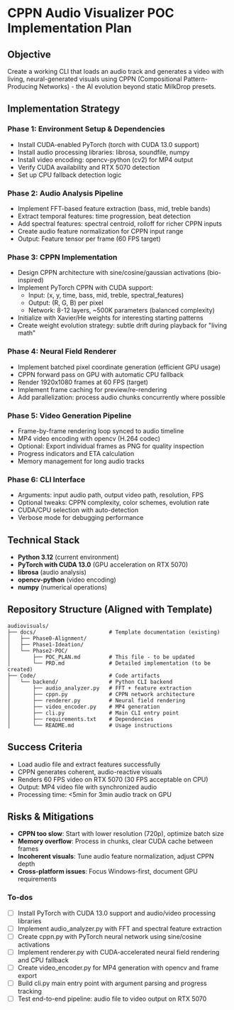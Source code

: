 <!-- f0611ed9-dacc-47fa-a2d8-3adac32de725 8b1df3fa-ea7e-4ae8-98ec-5f6b6e68c7ef -->
# CPPN Audio Visualizer POC Implementation Plan

## Objective

Create a working CLI that loads an audio track and generates a video with living, neural-generated visuals using CPPN (Compositional Pattern-Producing Networks) - the AI evolution beyond static MilkDrop presets.

## Implementation Strategy

### Phase 1: Environment Setup & Dependencies

- Install CUDA-enabled PyTorch (torch with CUDA 13.0 support)
- Install audio processing libraries: librosa, soundfile, numpy
- Install video encoding: opencv-python (cv2) for MP4 output
- Verify CUDA availability and RTX 5070 detection
- Set up CPU fallback detection logic

### Phase 2: Audio Analysis Pipeline

- Implement FFT-based feature extraction (bass, mid, treble bands)
- Extract temporal features: time progression, beat detection
- Add spectral features: spectral centroid, rolloff for richer CPPN inputs
- Create audio feature normalization for CPPN input range
- Output: Feature tensor per frame (60 FPS target)

### Phase 3: CPPN Implementation

- Design CPPN architecture with sine/cosine/gaussian activations (bio-inspired)
- Implement PyTorch CPPN with CUDA support:
  - Input: (x, y, time, bass, mid, treble, spectral_features)
  - Output: (R, G, B) per pixel
  - Network: 8-12 layers, ~500K parameters (balanced complexity)
- Initialize with Xavier/He weights for interesting starting patterns
- Create weight evolution strategy: subtle drift during playback for "living math"

### Phase 4: Neural Field Renderer

- Implement batched pixel coordinate generation (efficient GPU usage)
- CPPN forward pass on GPU with automatic CPU fallback
- Render 1920x1080 frames at 60 FPS (target)
- Implement frame caching for preview/re-rendering
- Add parallelization: process audio chunks concurrently where possible

### Phase 5: Video Generation Pipeline

- Frame-by-frame rendering loop synced to audio timeline
- MP4 video encoding with opencv (H.264 codec)
- Optional: Export individual frames as PNG for quality inspection
- Progress indicators and ETA calculation
- Memory management for long audio tracks

### Phase 6: CLI Interface

- Arguments: input audio path, output video path, resolution, FPS
- Optional tweaks: CPPN complexity, color schemes, evolution rate
- CUDA/CPU selection with auto-detection
- Verbose mode for debugging performance

## Technical Stack

- **Python 3.12** (current environment)
- **PyTorch with CUDA 13.0** (GPU acceleration on RTX 5070)
- **librosa** (audio analysis)
- **opencv-python** (video encoding)
- **numpy** (numerical operations)

## Repository Structure (Aligned with Template)

```
audiovisuals/
├── docs/                       # Template documentation (existing)
│   ├── Phase0-Alignment/
│   ├── Phase1-Ideation/
│   └── Phase2-POC/
│       ├── POC_PLAN.md         # This file - to be updated
│       └── PRD.md              # Detailed implementation (to be created)
├── Code/                       # Code artifacts
│   └── backend/                # Python CLI backend
│       ├── audio_analyzer.py   # FFT + feature extraction
│       ├── cppn.py             # CPPN network architecture
│       ├── renderer.py         # Neural field rendering
│       ├── video_encoder.py    # MP4 generation
│       ├── cli.py              # Main CLI entry point
│       ├── requirements.txt    # Dependencies
│       └── README.md           # Usage instructions
```

## Success Criteria

- Load audio file and extract features successfully
- CPPN generates coherent, audio-reactive visuals
- Renders 60 FPS video on RTX 5070 (30 FPS acceptable on CPU)
- Output: MP4 video file with synchronized audio
- Processing time: <5min for 3min audio track on GPU

## Risks & Mitigations

- **CPPN too slow**: Start with lower resolution (720p), optimize batch size
- **Memory overflow**: Process in chunks, clear CUDA cache between frames
- **Incoherent visuals**: Tune audio feature normalization, adjust CPPN depth
- **Cross-platform issues**: Focus Windows-first, document GPU requirements

### To-dos

- [ ] Install PyTorch with CUDA 13.0 support and audio/video processing libraries
- [ ] Implement audio_analyzer.py with FFT and spectral feature extraction
- [ ] Create cppn.py with PyTorch neural network using sine/cosine activations
- [ ] Implement renderer.py with CUDA-accelerated neural field rendering and CPU fallback
- [ ] Create video_encoder.py for MP4 generation with opencv and frame export
- [ ] Build cli.py main entry point with argument parsing and progress tracking
- [ ] Test end-to-end pipeline: audio file to video output on RTX 5070